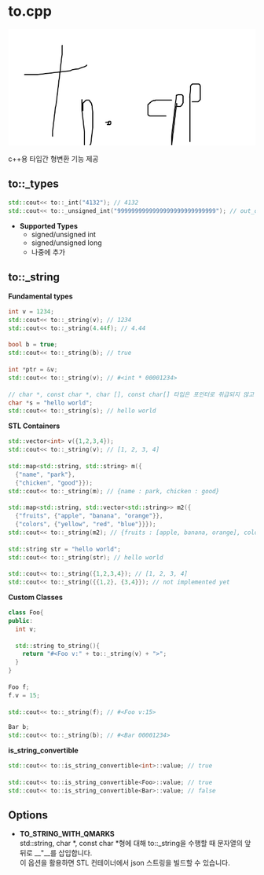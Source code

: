 to.cpp
====

![logo](to.png)<br>

c++용 타입간 형변환 기능 제공

to::_types
----
  ```c++
  std::cout<< to::_int("4132"); // 4132
  std::cout<< to::_unsigned_int("9999999999999999999999999999"); // out_of_range exception
  ```
  
  * __Supported Types__
    * signed/unsigned int
    * signed/unsigned long
    * 나중에 추가
  
to::_string
----

  __Fundamental types__
  ```c++
  int v = 1234;
  std::cout<< to::_string(v); // 1234
  std::cout<< to::_string(4.44f); // 4.44
  
  bool b = true;
  std::cout<< to::_string(b); // true
  
  int *ptr = &v;
  std::cout<< to::_string(v); // #<int * 00001234>
  
  // char *, const char *, char [], const char[] 타입은 포인터로 취급되지 않고 문자열로 취급됩니다.
  char *s = "hello world";
  std::cout<< to::_string(s); // hello world
  ```
  __STL Containers__
  ```c++
  std::vector<int> v({1,2,3,4});
  std::cout<< to::_string(v); // [1, 2, 3, 4]
  
  std::map<std::string, std::string> m({
    {"name", "park"},
    {"chicken", "good"}});
  std::cout<< to::_string(m); // {name : park, chicken : good}
  
  std::map<std::string, std::vector<std::string>> m2({
    {"fruits", {"apple", "banana", "orange"}},
  	{"colors", {"yellow", "red", "blue"}}});
  std::cout<< to::_string(m2); // {fruits : [apple, banana, orange], colors : [yellow, red, blue]}
  
  std::string str = "hello world";
  std::cout<< to::_string(str); // hello world
  
  std::cout<< to::_string({1,2,3,4}); // [1, 2, 3, 4]
  std::cout<< to::_string({{1,2}, {3,4}}); // not implemented yet
  ```
  __Custom Classes__
  ```c++
  class Foo{
  public:
    int v;
    
    std::string to_string(){
      return "#<Foo v:" + to::_string(v) + ">";
    }
  }
  
  Foo f;
  f.v = 15;
  
  std::cout<< to::_string(f); // #<Foo v:15>
  ```
  ```c++
  Bar b;
  std::cout<< to::_string(b); // #<Bar 00001234>
  ```
  __is_string_convertible__
  ```c++
  std::cout<< to::is_string_convertible<int>::value; // true
  
  std::cout<< to::is_string_convertible<Foo>::value; // true
  std::cout<< to::is_string_convertible<Bar>::value; // false
  ```

Options
----
* __TO_STRING_WITH_QMARKS__<br>
  std::string, char *, const char *형에 대해 to::_string을 수행할 때 문자열의 앞뒤로 __\"__를 삽입합니다.<br>
  이 옵션을 활용하면 STL 컨테이너에서 json 스트링을 빌드할 수 있습니다.
